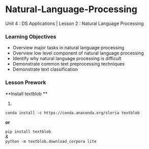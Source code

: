 # Natural-Language-Processing
Unit 4 : DS Applications | Lesson 2 : Natural Language Processing 


### Learning Objectives
- Overview major tasks in natural language processing
- Overview low level component of natural language processing
- Identify why natural language processing is difficult
- Demonstrate common text preprocessing techniques
- Demonstrate text classification

### Lesson Prework

**Install textblob **

1.
`conda install -c https://conda.anaconda.org/sloria textblob` 

**or** 

`pip install textblob`  
_&_  
`python -m textblob.download_corpora lite`